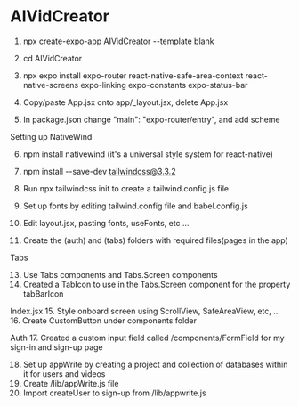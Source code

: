 # AIVidCreator

1. npx create-expo-app AIVidCreator --template blank
2. cd AIVidCreator
3. npx expo install expo-router react-native-safe-area-context react-native-screens expo-linking expo-constants expo-status-bar

4. Copy/paste App.jsx onto app/_layout.jsx, delete App.jsx
5. In package.json change "main": "expo-router/entry", and add scheme

Setting up NativeWind

6. npm install nativewind (it's a universal style system for react-native)
7. npm install --save-dev tailwindcss@3.3.2 
9. Run npx tailwindcss init to create a tailwind.config.js file
10. Set up fonts by editing tailwind.config file and babel.config.js
11. Edit layout.jsx, pasting fonts, useFonts, etc ...

12. Create the (auth) and (tabs) folders with required files(pages in the app)

Tabs

13. Use Tabs components and Tabs.Screen components
14. Created a TabIcon to use in the Tabs.Screen component for the property tabBarIcon

Index.jsx
15. Style onboard screen using ScrollView, SafeAreaView, etc, ...
16. Create CustomButton under components folder

Auth
17. Created a custom input field called /components/FormField for my sign-in and sign-up page

18. Set up appWrite by creating a project and collection of databases within it for users and videos
19. Create /lib/appWrite.js file
20. Import createUser to sign-up from /lib/appwrite.js